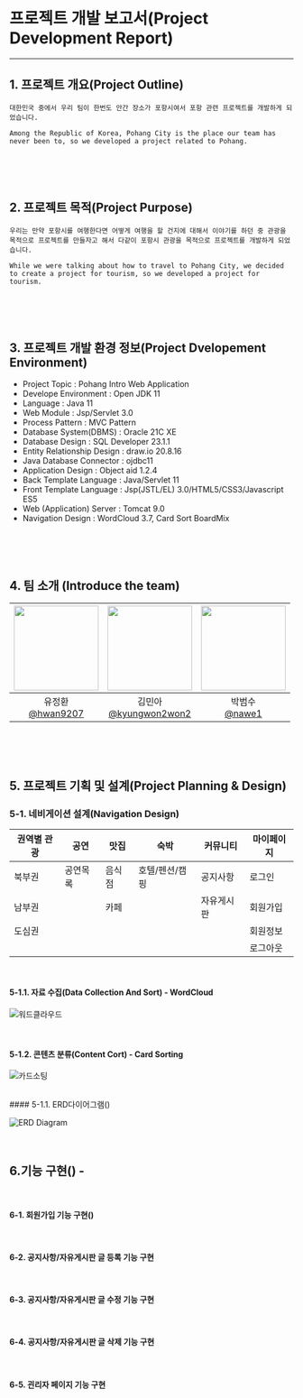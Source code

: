# 프로젝트 개발 보고서(Project Development Report)
-----------------------------------------------
## 1. 프로젝트 개요(Project Outline)
    
    대한민국 중에서 우리 팀이 한번도 안간 장소가 포항시여서 포항 관련 프로젝트를 개발하게 되었습니다.

    Among the Republic of Korea, Pohang City is the place our team has never been to, so we developed a project related to Pohang.
	
    
<br><br><br>

## 2. 프로젝트 목적(Project Purpose)
    
    우리는 만약 포항시를 여행한다면 어떻게 여행을 할 건지에 대해서 이야기를 하던 중 관광을 목적으로 프로젝트를 만들자고 해서 다같이 포항시 관광을 목적으로 프로젝트를 개발하게 되었습니다.

    While we were talking about how to travel to Pohang City, we decided to create a project for tourism, so we developed a project for tourism.
	

<br><br><br>

## 3. 프로젝트 개발 환경 정보(Project Dvelopement Environment)

- Project Topic : Pohang Intro Web Application
- Develope Environment : Open JDK 11
- Language : Java 11
- Web Module : Jsp/Servlet 3.0
- Process Pattern : MVC Pattern
- Database System(DBMS) : Oracle 21C XE
- Database Design : SQL Developer 23.1.1
- Entity Relationship Design : draw.io 20.8.16
- Java Database Connector : ojdbc11
- Application Design : Object aid 1.2.4
- Back Template Language : Java/Servlet 11
- Front Template Language : Jsp(JSTL/EL) 3.0/HTML5/CSS3/Javascript ES5
- Web (Application) Server : Tomcat 9.0
- Navigation Design : WordCloud 3.7, Card Sort BoardMix
  
<!-- * **Database :** <img src="https://img.shields.io/badge/mariaDB-003545?style=for-the-badge&logo=mariaDB&logoColor=white"/>
  
* **Backend :**  <img src="https://img.shields.io/badge/oracle-F80000?style=for-the-badge&logo=oracle&logoColor=white"/>
  
* **Frontend :** <img src="https://img.shields.io/badge/html5-E34F26?style=for-the-badge&logo=html5&logoColor=white"/> <img src="https://img.shields.io/badge/css-1572B6?style=for-the-badge&logo=css3&logoColor=white"/> <img src="https://img.shields.io/badge/javascript-F7DF1E?style=for-the-badge&logo=javascript&logoColor=black"/><br/>
  
* **CI/CD :** <img src="https://img.shields.io/badge/github-181717?style=for-the-badge&logo=github&logoColor=white">  -->
<br><br><br>

## 4. 팀 소개 (Introduce the team)
<center>

|<img src="https://avatars.githubusercontent.com/u/160584145?v=4" width="150" height="150"/>|<img src="https://avatars.githubusercontent.com/u/110553201?v=4" width="150" height="150"/>|<img src="https://avatars.githubusercontent.com/u/161221357?v=4" width="150" height="150"/>
|:-:|:-:|:-:|
|유정환<br/>[@hwan9207](https://github.com/hwan9207)|김민아<br/>[@kyungwon2won2](https://github.com/kyungwon2won2)|박범수<br/>[@nawe1](https://github.com/nawe1)|

</center>

<br><br><br>


## 5. 프로젝트 기획 및 설계(Project Planning & Design)

### 5-1. 네비게이션 설계(Navigation Design)

| 권역별 관광 | 공연  | 맛집  | 숙박 | 커뮤니티 | 마이페이지 |
|------------|-----  |------ |-----|---------|------------|
| 북부권    | 공연목록 | 음식점|호텔/펜션/캠핑 | 공지사항    |로그인
| 남부권    |         | 카페  |               | 자유게시판 | 회원가입  
| 도심권    |         |       |              |            | 회원정보
|           |         |      |               |            | 로그아웃       
<br>

#### 5-1.1. 자료 수집(Data Collection And Sort) - WordCloud

![워드클라우드](https://github.com/nawe1/team01/assets/161221357/620ddca5-6402-4a69-b625-d474e7111606)

<br>

#### 5-1.2. 콘텐츠 분류(Content Cort) - Card Sorting

![카드소팅](https://github.com/nawe1/team01/assets/161221357/0c28f22a-402e-411f-8f7b-810bf4d93374)

<br>
#### 5-1.1. ERD다이어그램() 

![ERD Diagram](https://github.com/nawe1/team01/assets/161221357/0fef539e-aca0-4703-92b4-efdc3ef92224) 

<br>

## 6.기능 구현() - 

<br>

####  6-1. 회원가입 기능 구현()

<br>

#### 6-2. 공지사항/자유게시판 글 등록 기능 구현

<br>



#### 6-3. 공지사항/자유게시판 글 수정 기능 구현

<br>

#### 6-4. 공지사항/자유게시판 글 삭제 기능 구현

<br>

#### 6-5. 괸리자 페이지 기능 구현

<br>
